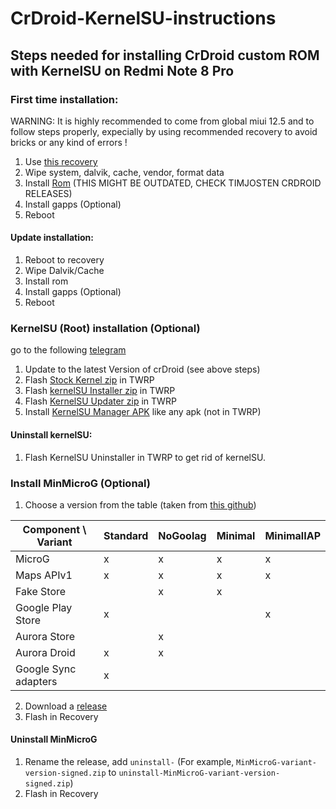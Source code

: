# CrDroid-KernelSU-instructions
## Steps needed for installing CrDroid custom ROM with KernelSU on Redmi Note 8 Pro

### First time installation:

WARNING: It is highly recommended to come from global miui 12.5 and to follow steps properly, expecially by using recommended recovery to avoid bricks or any kind of errors !

  1. Use [this recovery](https://t.me/RedmiNote8ProUpdates/999) 
  2. Wipe system, dalvik, cache, vendor, format data
  3. Install [Rom](https://forum.xda-developers.com/t/rom-official-begonia-13-crdroidandroid-v9-x.4492965/) (THIS MIGHT BE OUTDATED, CHECK TIMJOSTEN CRDROID RELEASES)
  4. Install gapps (Optional)
  5. Reboot

#### Update installation:

  1. Reboot to recovery
  2. Wipe Dalvik/Cache
  3. Install rom
  4. Install gapps (Optional)
  5. Reboot

### KernelSU (Root) installation (Optional)
go to the following [telegram](https://t.me/s/TimJostenFiles/191)

1. Update to the latest Version of crDroid (see above steps)
2. Flash [Stock Kernel zip](https://t.me/TimJostenFiles/293?single) in TWRP
3. Flash [kernelSU Installer zip](https://t.me/TimJostenFiles/294?single) in TWRP
4. Flash [KernelSU Updater zip](https://t.me/TimJostenFiles/295?single) in TWRP
5. Install [KernelSU Manager APK](https://t.me/TimJostenFiles/296?single) like any apk (not in TWRP)

#### Uninstall kernelSU:
1. Flash KernelSU Uninstaller in TWRP to get rid of kernelSU.

### Install MinMicroG (Optional)
1. Choose a version from the table (taken from [this github](https://github.com/FriendlyNeighborhoodShane/MinMicroG))
<table>
<thead>
<tr>
<th>Component \ Variant</th>
<th>Standard</th>
<th>NoGoolag</th>
<th>Minimal</th>
<th>MinimalIAP</th>
</tr>
</thead>
<tbody>
<tr>
<td>MicroG</td>
<td>x</td>
<td>x</td>
<td>x</td>
<td>x</td>
</tr>
<tr>
<td>Maps APIv1</td>
<td>x</td>
<td>x</td>
<td>x</td>
<td>x</td>
</tr>
<tr>
<td>Fake Store</td>
<td></td>
<td>x</td>
<td>x</td>
<td></td>
</tr>
<tr>
<td>Google Play Store</td>
<td>x</td>
<td></td>
<td></td>
<td>x</td>
</tr>
<tr>
<td>Aurora Store</td>
<td></td>
<td>x</td>
<td></td>
<td></td>
</tr>
<tr>
<td>Aurora Droid</td>
<td>x</td>
<td>x</td>
<td></td>
<td></td>
</tr>
<tr>
<td>Google Sync adapters</td>
<td>x</td>
<td></td>
<td></td>
<td></td>
</tr>
</tbody>
</table>

2. Download a [release](https://github.com/FriendlyNeighborhoodShane/MinMicroG_releases/releases)
3. Flash in Recovery

#### Uninstall MinMicroG
1. Rename the release, add <code>uninstall-</code>
   (For example, <code>MinMicroG-variant-version-signed.zip</code> to <code>uninstall-MinMicroG-variant-version-signed.zip</code>)
2. Flash in Recovery
